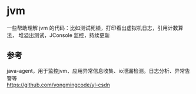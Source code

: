 # jvm
一些帮助理解 jvm 的代码：比如测试死锁，打印看出虚拟机日志，引用计数算法， 堆溢出测试，JConsole 监控，持续更新  

## 参考  
java-agent，用于监控jvm、应用异常信息收集、io泄漏检测。日志分析、异常告警等  
https://github.com/yongmingcode/yl-csdn  
